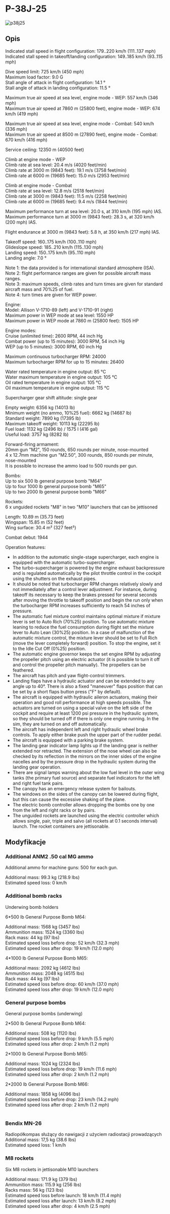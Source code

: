 # P-38J-25  
  
![p38j25](../images/p38j25.png)  
  
## Opis  
  
Indicated stall speed in flight configuration: 179..220 km/h (111..137 mph)  
Indicated stall speed in takeoff/landing configuration: 149..185 km/h (93..115 mph)  
  
Dive speed limit: 725 km/h (450 mph)  
Maximum load factor: 9.0 G  
Stall angle of attack in flight configuration: 14.1 °  
Stall angle of attack in landing configuration: 11.5 °  
  
Maximum true air speed at sea level, engine mode - WEP: 557 km/h (346 mph)  
Maximum true air speed at 7860 m (25800 feet), engine mode - WEP: 674 km/h (419 mph)  
  
Maximum true air speed at sea level, engine mode - Combat: 540 km/h (336 mph)  
Maximum true air speed at 8500 m (27890 feet), engine mode - Combat: 670 km/h (416 mph)  
  
Service ceiling: 12350 m (40500 feet)  
  
Climb at engine mode - WEP  
Climb rate at sea level: 20.4 m/s (4020 feet/min)  
Climb rate at 3000 m (9843 feet): 19.1 m/s (3758 feet/min)  
Climb rate at 6000 m (19685 feet): 15.0 m/s (2953 feet/min)  
  
Climb at engine mode - Combat  
Climb rate at sea level: 12.8 m/s (2518 feet/min)  
Climb rate at 3000 m (9843 feet): 11.5 m/s (2258 feet/min)  
Climb rate at 6000 m (19685 feet): 9.4 m/s (1844 feet/min)  
  
Maximum performance turn at sea level: 20.0 s, at 310 km/h (195 mph) IAS.  
Maximum performance turn at 3000 m (9843 feet): 28.3 s, at 320 km/h (200 mph) IAS.  
  
Flight endurance at 3000 m (9843 feet): 5.8 h, at 350 km/h (217 mph) IAS.  
  
Takeoff speed: 160..175 km/h (100..110 mph)  
Glideslope speed: 185..210 km/h (115..130 mph)  
Landing speed: 150..175 km/h (95..110 mph)  
Landing angle: 7.0 °  
  
Note 1: the data provided is for international standard atmosphere (ISA).  
Note 2: flight performance ranges are given for possible aircraft mass ranges.  
Note 3: maximum speeds, climb rates and turn times are given for standard aircraft mass and 70%25 of fuel.  
Note 4: turn times are given for WEP power.  
  
Engine:  
Model: Allison V-1710-89 (left) and V-1710-91 (right)  
Maximum power in WEP mode at sea level: 1550 HP  
Maximum power in WEP mode at 7860 m (25800 feet): 1505 HP  
  
Engine modes:  
Cruise (unlimited time): 2600 RPM, 44 inch Hg  
Combat power (up to 15 minutes): 3000 RPM, 54 inch Hg  
WEP (up to 5 minutes): 3000 RPM, 60 inch Hg  
  
Maximum continuous turbocharger RPM: 24000  
Maximum turbocharger RPM for up to 15 minutes: 26400  
  
Water rated temperature in engine output: 85 °C  
Water maximum temperature in engine output: 105 °C  
Oil rated temperature in engine output: 105 °C  
Oil maximum temperature in engine output: 115 °C  
  
Supercharger gear shift altitude: single gear  
  
Empty weight: 6356 kg (14013 lb)  
Minimum weight (no ammo, 10%25 fuel): 6662 kg (14687 lb)  
Standard weight: 7890 kg (17395 lb)  
Maximum takeoff weight: 10113 kg (22295 lb)  
Fuel load: 1132 kg (2496 lb) / 1575 l (416 gal)  
Useful load: 3757 kg (8282 lb)  
  
Forward-firing armament:  
20mm gun "M2", 150 rounds, 650 rounds per minute, nose-mounted  
4 x 12.7mm machine gun "M2.50", 300 rounds, 850 rounds per minute, nose-mounted  
It is possible to increase the ammo load to 500 rounds per gun.  
  
Bombs:  
Up to six 500 lb general purpose bomb "M64"  
Up to four 1000 lb general purpose bomb "M65"  
Up to two 2000 lb general purpose bomb "M66"  
  
Rockets:  
6 x unguided rockets "M8" in two "M10" launchers that can be jettisoned  
  
Length: 10.89 m (35.73 feet)  
Wingspan: 15.85 m (52 feet)  
Wing surface: 30.4 m² (327 feet²)  
  
Combat debut: 1944  
  
Operation features:  
- In addition to the automatic single-stage supercharger, each engine is equipped with the automatic turbo-supercharger.  
- The turbo-supercharger is powered by the engine exhaust backpressure and is regulated automatically by the pilot throttle control in the cockpit using the shutters on the exhaust pipes.  
- It should be noted that turbocharger RPM changes relatively slowly and not immediately after a control lever adjustment. For instance, during takeoff its necessary to keep the brakes pressed for several seconds after moving the throttle to takeoff position and begin the run only when the turbocharger RPM increases sufficiently to reach 54 inches of pressure.  
- The automatic fuel mixture control maintains optimal mixture if mixture lever is set to Auto Rich (70%25) position. To use automatic mixture leaning to reduce the fuel consumption during flight set the mixture lever to Auto Lean (30%25) position. In a case of malfunction of the automatic mixture control, the mixture lever should be set to Full Rich (move the lever completely forward) position. To stop the engine, set it to the Idle Cut Off (0%25) position.  
- The automatic engine governor keeps the set engine RPM by adjusting the propeller pitch using an electric actuator (it is possible to turn it off and control the propeller pitch manually). The propellers can be feathered.  
- The aircraft has pitch and yaw flight-control trimmers.  
- Landing flaps have a hydraulic actuator and can be extended to any angle up to 40°. There is also a fixed "maneuver" flaps position that can be set by a short flaps button press ("F" by default).  
- The aircraft is equipped with hydraulic aileron actuators, making their operation and good roll performance at high speeds possible. The actuators are turned on using a special valve on the left side of the cockpit and require at least 1200 psi pressure in the hydraulic system, so they should be turned off if there is only one engine running. In the sim, they are turned on and off automatically.  
- The aircraft has independent left and right hydraulic wheel brake controls. To apply either brake push the upper part of the rudder pedal.  
- The aircraft is equipped with a parking brake system.  
- The landing gear indicator lamp lights up if the landing gear is neither extended nor retracted. The extension of the nose wheel can also be checked by its reflection in the mirrors on the inner sides of the engine nacelles and by the pressure drop in the hydraulic system during the landing gear operation.  
- There are signal lamps warning about the low fuel level in the outer wing tanks (the primary fuel source) and separate fuel indicators for the left and right fuel tank pairs.  
- The canopy has an emergency release system for bailouts.  
- The windows on the sides of the canopy can be lowered during flight, but this can cause the excessive shaking of the plane.  
- The electric bomb controller allows dropping the bombs one by one from the left and right racks or by pairs.  
- The unguided rockets are launched using the electric controller which allows single, pair, triple and salvo (all rockets at 0.1 seconds interval) launch. The rocket containers are jettisonable.  
  
## Modyfikacje  
  
  
### Additional ANM2 .50 cal MG ammo  
  
Additional ammo for machine guns: 500 for each gun.  
  
Additional mass: 99.3 kg (218.9 lbs)  
Estimated speed loss: 0 km/h  ﻿
  
### Additional bomb racks  
  
Underwing bomb holders  
  
6*500 lb General Purpose Bomb M64:  
  
Additional mass: 1568 kg (3457 lbs)  
Ammunition mass: 1524 kg (3360 lbs)  
Rack mass: 44 kg (97 lbs)  
Estimated speed loss before drop: 52 km/h (32.3 mph)  
Estimated speed loss after drop: 19 km/h (12.0 mph)   
  
4*1000 lb General Purpose Bomb M65:  
  
Additional mass: 2092 kg (4612 lbs)  
Ammunition mass: 2048 kg (4515 lbs)  
Rack mass: 44 kg (97 lbs)  
Estimated speed loss before drop: 60 km/h (37.0 mph)  
Estimated speed loss after drop: 19 km/h (12.0 mph)   ﻿
  
### General purpose bombs  
  
General purpose bombs (underwing)  
  
2*500 lb General Purpose Bomb M64:  
  
Additional mass: 508 kg (1120 lbs)  
Estimated speed loss before drop: 9 km/h (5.5 mph)  
Estimated speed loss after drop: 2 km/h (1.2 mph)   
  
2*1000 lb General Purpose Bomb M65:  
  
Additional mass: 1024 kg (2324 lbs)  
Estimated speed loss before drop: 19 km/h (11.6 mph)  
Estimated speed loss after drop: 2 km/h (1.2 mph)   
  
2*2000 lb General Purpose Bomb M66:  
  
Additional mass: 1858 kg (4096 lbs)  
Estimated speed loss before drop: 23 km/h (14.2 mph)  
Estimated speed loss after drop: 2 km/h (1.2 mph)   
  ﻿
  
### Bendix MN-26  
  
Radiopółkompas służący do nawigacji z użyciem radiostacji prowadzących  
Additional mass: 17,5 kg (38.6 lbs)  
Estimated speed loss: 1 km/h  ﻿
  
### M8 rockets  
  
Six M8 rockets in jettisonable M10 launchers  
  
Additional mass: 171.9 kg (379 lbs)  
Ammunition mass: 115.9 kg (256 lbs)  
Racks mass: 56 kg (123 lbs)  
Estimated speed loss before launch: 18 km/h (11.4 mph)  
Estimated speed loss after launch: 13 km/h (8.2 mph)  
Estimated speed loss after drop: 4 km/h (2.5 mph)  